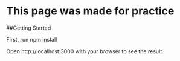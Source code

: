 # This page was made for practice
##Getting Started

First, run npm install

Open http://localhost:3000 with your browser to see the result.
